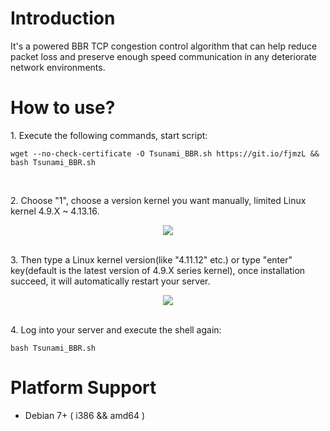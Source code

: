 # Introduction
<p>It's a powered BBR TCP congestion control algorithm that can help reduce packet loss and preserve enough speed communication in any deteriorate network environments.</p>

# How to use?
<p>1. Execute the following commands, start script:</p>
<pre><code>wget --no-check-certificate -O Tsunami_BBR.sh https://git.io/fjmzL && bash Tsunami_BBR.sh</code></pre>
<br />
<p>2. Choose "1", choose a version kernel you want manually, limited Linux kernel 4.9.X ~ 4.13.16.</p>
<div align=center><img src="https://raw.githubusercontent.com/leitbogioro/Force_Modified_BBR/master/1.png"/></div>
<br />
<p>3. Then type a Linux kernel version(like "4.11.12" etc.) or type "enter" key(default is the latest version of 4.9.X series kernel), once installation succeed, it will automatically restart your server.<p>
<div align=center><img src="https://raw.githubusercontent.com/leitbogioro/Force_Modified_BBR/master/2.png"/></div>
<br />
<p>4. Log into your server and execute the shell again:</p>
<pre><code>bash Tsunami_BBR.sh</code></pre>

# Platform Support
- Debian 7+ ( i386 && amd64 )
